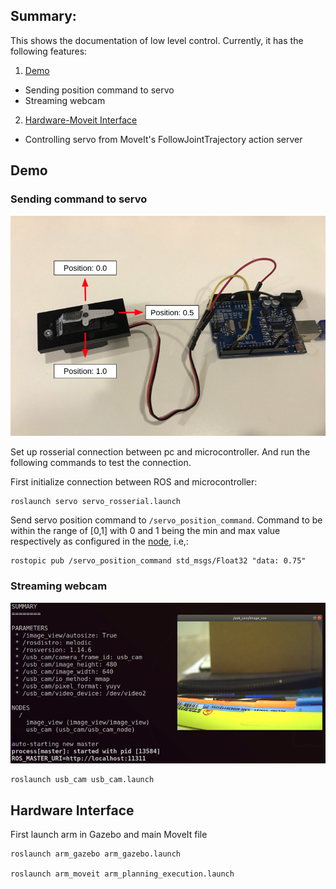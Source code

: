 ## Summary:

This shows the documentation of low level control. Currently, it has the following features:

1. [Demo](#demo)
  * Sending position command to servo 
  * Streaming webcam
 
2. [Hardware-Moveit Interface](#hardware-interface)
  * Controlling servo from MoveIt's FollowJointTrajectory action server 





## Demo
### Sending command to servo

![microcontroller](https://github.com/nyangshawbin/ws_moveit/blob/master/arm/hardware/servo/images/servo.png)

Set up rosserial connection between pc and microcontroller. And run the following commands to test the connection.

First initialize connection between ROS and microcontroller:
```
roslaunch servo servo_rosserial.launch
```

Send servo position command to `/servo_position_command`. Command to be within the range of [0,1] with 0 and 1 being the min and max value respectively as configured in the [node](https://github.com/nyangshawbin/ws_moveit/blob/d7b1760fbd5dd7b9577fccc9010608f5222a2b4d/hardware/servo/arduino_servo/servo_ros/servo_ros.ino#L17), i.e,:
```
rostopic pub /servo_position_command std_msgs/Float32 "data: 0.75" 
```


### Streaming webcam

![streaming camera feed](https://github.com/nyangshawbin/ws_moveit/blob/master/arm/hardware/usb_cam/images/webcam.png)
```
roslaunch usb_cam usb_cam.launch
```


## Hardware Interface

First launch arm in Gazebo and main MoveIt file

```
roslaunch arm_gazebo arm_gazebo.launch

roslaunch arm_moveit arm_planning_execution.launch
```

